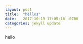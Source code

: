 ```yaml
---
layout: post
title:  "hellos"
date:   2017-10-19 17:05:16 -0700
categories: jekyll update
---
```



hello
